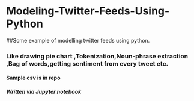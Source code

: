 # Modeling-Twitter-Feeds-Using-Python
##Some example of modelling twitter feeds using python.
### Like drawing pie chart ,Tokenization,Noun-phrase extraction ,Bag of words,getting sentiment from every tweet etc.
#### Sample csv is in repo
##### Written via Jupyter notebook
